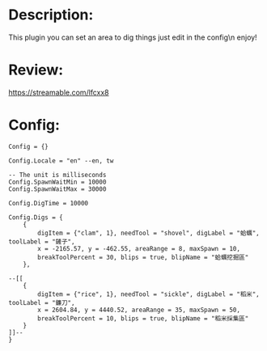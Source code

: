 # Description:
This plugin you can set an area to dig things just edit in the config\n
enjoy!

# Review:
https://streamable.com/lfcxx8

# Config:
```
Config = {}

Config.Locale = "en" --en, tw

-- The unit is milliseconds
Config.SpawnWaitMin = 10000
Config.SpawnWaitMax = 30000

Config.DigTime = 10000

Config.Digs = {
	{
		digItem = {"clam", 1}, needTool = "shovel", digLabel = "蛤蠣", toolLabel = "鏟子",
		x = -2165.57, y = -462.55, areaRange = 8, maxSpawn = 10,
		breakToolPercent = 30, blips = true, blipName = "蛤蠣挖掘區"
	},
	
--[[
	{
		digItem = {"rice", 1}, needTool = "sickle", digLabel = "稻米", toolLabel = "鐮刀",
		x = 2604.84, y = 4440.52, areaRange = 35, maxSpawn = 50, 
		breakToolPercent = 10, blips = true, blipName = "稻米採集區"
	}
]]--
}
```
